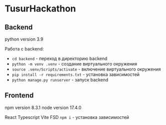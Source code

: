 # TusurHackathon

## Backend
python version 3.9

Работа с backend:
- ```cd backend``` - переход в директорию backend
- ```python -m venv .venv``` - создание виртуального окружения
- ```source .venv/Scripts/activate``` - включение виртуального окружения
- ```pip install -r requirements.txt``` - установка зависимостей
- ```python manage.py runserver``` - запуск backend

## Frontend

npm version 8.3.1
node version 17.4.0

React
Typescript
Vite
FSD
```npm i``` - установка зависимостей